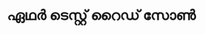---
title: "ഏഥർ ടെസ്റ്റ് റൈഡ് സോൺ"
url: /vaalllppilllli-muvaarrrrupulll/eeth-ttesrrrr-rraidd-soo/
shop: motorcycle
---